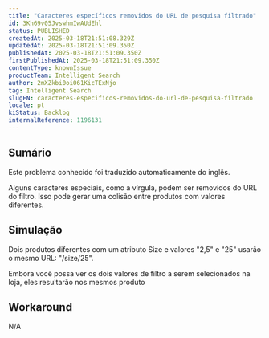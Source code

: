```yaml
---
title: "Caracteres específicos removidos do URL de pesquisa filtrado"
id: 3Kh69v05JvswhmIwAUdEhl
status: PUBLISHED
createdAt: 2025-03-18T21:51:08.329Z
updatedAt: 2025-03-18T21:51:09.350Z
publishedAt: 2025-03-18T21:51:09.350Z
firstPublishedAt: 2025-03-18T21:51:09.350Z
contentType: knownIssue
productTeam: Intelligent Search
author: 2mXZkbi0oi061KicTExNjo
tag: Intelligent Search
slugEN: caracteres-especificos-removidos-do-url-de-pesquisa-filtrado
locale: pt
kiStatus: Backlog
internalReference: 1196131
---
```


## Sumário

<div class="alert alert-info">
  <p>Este problema conhecido foi traduzido automaticamente do inglês.</p>
</div>


Alguns caracteres especiais, como a vírgula, podem ser removidos do URL do filtro. Isso pode gerar uma colisão entre produtos com valores diferentes.

## Simulação



Dois produtos diferentes com um atributo Size e valores "2,5" e "25" usarão o mesmo URL: "/size/25".

Embora você possa ver os dois valores de filtro a serem selecionados na loja, eles resultarão nos mesmos produto

## Workaround


N/A




